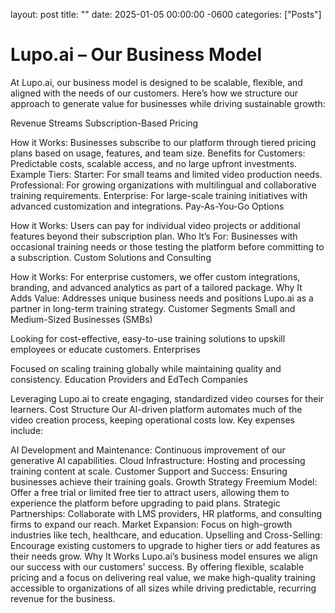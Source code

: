 ---
---

layout: post
title:  ""
date:   2025-01-05 00:00:00 -0600
categories: ["Posts"] 


#  Lupo.ai – Our Business Model

At Lupo.ai, our business model is designed to be scalable, flexible, and aligned with the needs of our customers. Here’s how we structure our approach to generate value for businesses while driving sustainable growth:

Revenue Streams
Subscription-Based Pricing

How it Works: Businesses subscribe to our platform through tiered pricing plans based on usage, features, and team size.
Benefits for Customers: Predictable costs, scalable access, and no large upfront investments.
Example Tiers:
Starter: For small teams and limited video production needs.
Professional: For growing organizations with multilingual and collaborative training requirements.
Enterprise: For large-scale training initiatives with advanced customization and integrations.
Pay-As-You-Go Options

How it Works: Users can pay for individual video projects or additional features beyond their subscription plan.
Who It’s For: Businesses with occasional training needs or those testing the platform before committing to a subscription.
Custom Solutions and Consulting

How it Works: For enterprise customers, we offer custom integrations, branding, and advanced analytics as part of a tailored package.
Why It Adds Value: Addresses unique business needs and positions Lupo.ai as a partner in long-term training strategy.
Customer Segments
Small and Medium-Sized Businesses (SMBs)

Looking for cost-effective, easy-to-use training solutions to upskill employees or educate customers.
Enterprises

Focused on scaling training globally while maintaining quality and consistency.
Education Providers and EdTech Companies

Leveraging Lupo.ai to create engaging, standardized video courses for their learners.
Cost Structure
Our AI-driven platform automates much of the video creation process, keeping operational costs low. Key expenses include:

AI Development and Maintenance: Continuous improvement of our generative AI capabilities.
Cloud Infrastructure: Hosting and processing training content at scale.
Customer Support and Success: Ensuring businesses achieve their training goals.
Growth Strategy
Freemium Model: Offer a free trial or limited free tier to attract users, allowing them to experience the platform before upgrading to paid plans.
Strategic Partnerships: Collaborate with LMS providers, HR platforms, and consulting firms to expand our reach.
Market Expansion: Focus on high-growth industries like tech, healthcare, and education.
Upselling and Cross-Selling: Encourage existing customers to upgrade to higher tiers or add features as their needs grow.
Why It Works
Lupo.ai’s business model ensures we align our success with our customers' success. By offering flexible, scalable pricing and a focus on delivering real value, we make high-quality training accessible to organizations of all sizes while driving predictable, recurring revenue for the business.



  